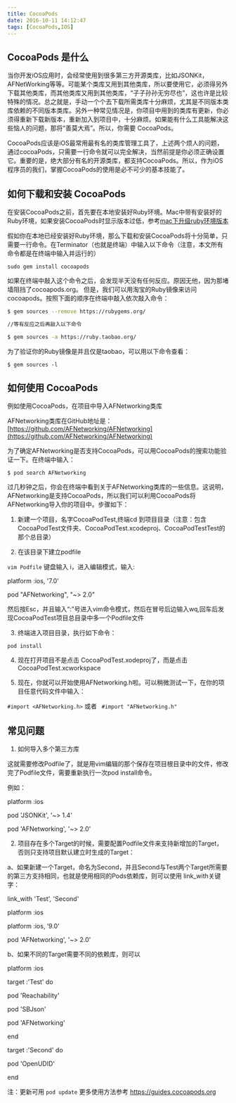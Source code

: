 ```yaml
---
title: CocoaPods
date: 2016-10-11 14:12:47
tags: [CocoaPods,IOS]
---
```

## CocoaPods 是什么

当你开发iOS应用时，会经常使用到很多第三方开源类库，比如JSONKit，AFNetWorking等等。可能某个类库又用到其他类库，所以要使用它，必须得另外下载其他类库，而其他类库又用到其他类库，“子子孙孙无穷尽也”，这也许是比较特殊的情况。总之就是，手动一个个去下载所需类库十分麻烦，尤其是不同版本类库依赖的不同版本类库。另外一种常见情况是，你项目中用到的类库有更新，你必须得重新下载新版本，重新加入到项目中，十分麻烦。如果能有什么工具能解决这些恼人的问题，那将“善莫大焉”。所以，你需要 CocoaPods。

CocoaPods应该是iOS最常用最有名的类库管理工具了，上述两个烦人的问题，通过cocoaPods，只需要一行命令就可以完全解决，当然前提是你必须正确设置它。重要的是，绝大部分有名的开源类库，都支持CocoaPods。所以，作为iOS程序员的我们，掌握CocoaPods的使用是必不可少的基本技能了。

 <!-- more -->

## 如何下载和安装 CocoaPods

在安装CocoaPods之前，首先要在本地安装好Ruby环境。Mac中带有安装好的Ruby环境，如果安装CocoaPods时显示版本过低，参考[mac下升级ruby环境版本](http://blog.csdn.net/archer_sc/article/details/52043305)

假如你在本地已经安装好Ruby环境，那么下载和安装CocoaPods将十分简单，只需要一行命令。在Terminator（也就是终端）中输入以下命令（注意，本文所有命令都是在终端中输入并运行的）

`sudo gem install cocoapods`

如果在终端中敲入这个命令之后，会发现半天没有任何反应。原因无他，因为那堵墙阻挡了cocoapods.org。
但是，我们可以用淘宝的Ruby镜像来访问cocoapods。按照下面的顺序在终端中敲入依次敲入命令：

```bash
$ gem sources --remove https://rubygems.org/

//等有反应之后再敲入以下命令

$ gem sources -a https://ruby.taobao.org/

```

为了验证你的Ruby镜像是并且仅是taobao，可以用以下命令查看：

`$ gem sources -l`

## 如何使用 CocoaPods

例如使用CocoaPods，在项目中导入AFNetworking类库

AFNetworking类库在GitHub地址是：[https://github.com/AFNetworking/AFNetworking](https://github.com/AFNetworking/AFNetworking)

为了确定AFNetworking是否支持CocoaPods，可以用CocoaPods的搜索功能验证一下。在终端中输入：

`$ pod search AFNetworking`

过几秒钟之后，你会在终端中看到关于AFNetworking类库的一些信息。这说明，AFNetworking是支持CocoaPods，所以我们可以利用CocoaPods将AFNetworking导入你的项目中。步骤如下：

1. 新建一个项目，名字CocoaPodTest,终端cd 到项目目录（注意：包含CocoaPodTest文件夹、CocoaPodTest.xcodeproj、CocoaPodTestTest的那个总目录）

2. 在该目录下建立podfile

 `vim Podfile`
  键盘输入 i，进入编辑模式，输入:

  platform :ios, '7.0'

  pod "AFNetworking", "~> 2.0"

  然后按Esc，并且输入“:”号进入vim命令模式，然后在冒号后边输入wq,回车后发现CocoaPodTest项目总目录中多一个Podfile文件

3. 终端进入项目目录，执行如下命令：

  `pod install `

4. 现在打开项目不是点击 CocoaPodTest.xodeproj了，而是点击 CocoaPodTest.xcworkspace

5. 现在，你就可以开始使用AFNetworking.h啦。可以稍微测试一下，在你的项目任意代码文件中输入：

 `#import <AFNetworking.h>` 或者
` #import "AFNetworking.h"`


## 常见问题

1. 如何导入多个第三方库

 这就需要修改Podfile了，就是用vim编辑的那个保存在项目根目录中的文件，修改完了Podfile文件，需要重新执行一次pod install命令。

 例如：

 platform :ios

 pod 'JSONKit',       '~> 1.4'

 pod 'AFNetworking',  '~> 2.0'


2. 项目存在多个Target的时候，需要配置Podfile文件来支持新增加的Target，否则只支持项目默认建立时生成的Target：

 a、如果新建一个Target，命名为Second，并且Second与Test两个Target所需要的第三方支持相同，也就是使用相同的Pods依赖库，则可以使用
link_with关键字：

 link_with 'Test', 'Second'

 platform :ios

 platform :ios, ‘9.0’

 pod 'AFNetworking', '~> 2.0'

 b、如果不同的Target需要不同的依赖库，则可以

 platform :ios

 target :'Test' do

 pod 'Reachability'

 pod 'SBJson'

 pod 'AFNetworking'

 end

 target :'Second' do

 pod 'OpenUDID'

 end

注：更新可用 `pod update`
更多使用方法参考 https://guides.cocoapods.org
